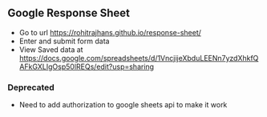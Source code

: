 ## Google Response Sheet

- Go to url https://rohitrajhans.github.io/response-sheet/
- Enter and submit form data
- View Saved data at https://docs.google.com/spreadsheets/d/1VncjijeXbduLEENn7yzdXhkfQAFkGXLIgOsp50lREQs/edit?usp=sharing


### Deprecated
- Need to add authorization to google sheets api to make it work
